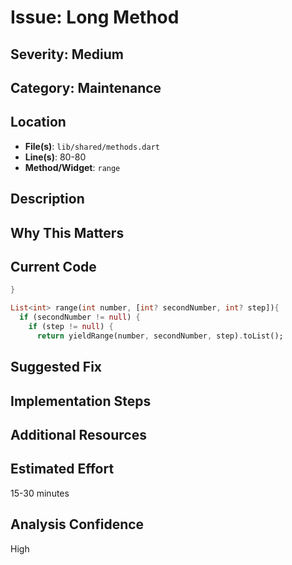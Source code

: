 # Issue: Long Method

## Severity: Medium

## Category: Maintenance

## Location
- **File(s)**: `lib/shared/methods.dart`
- **Line(s)**: 80-80
- **Method/Widget**: `range`

## Description


## Why This Matters


## Current Code
```dart
}

List<int> range(int number, [int? secondNumber, int? step]){
  if (secondNumber != null) {
    if (step != null) {
      return yieldRange(number, secondNumber, step).toList();
```

## Suggested Fix


## Implementation Steps


## Additional Resources


## Estimated Effort
15-30 minutes

## Analysis Confidence
High
